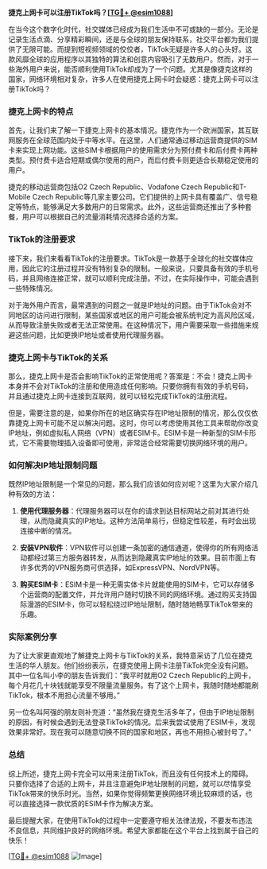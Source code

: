 **捷克上网卡可以注册TikTok吗？[[TG💪+ @esim1088](https://t.me/s/esim1088)]**

在当今这个数字化时代，社交媒体已经成为我们生活中不可或缺的一部分。无论是记录生活点滴、分享精彩瞬间，还是与全球的朋友保持联系，社交平台都为我们提供了无限可能。而提到短视频领域的佼佼者，TikTok无疑是许多人的心头好。这款风靡全球的应用程序以其独特的算法和创意内容吸引了无数用户。然而，对于一些海外用户来说，能否顺利使用TikTok却成为了一个问题。尤其是像捷克这样的国家，网络环境相对复杂，许多人在使用捷克上网卡时会疑惑：捷克上网卡可以注册TikTok吗？

### 捷克上网卡的特点

首先，让我们来了解一下捷克上网卡的基本情况。捷克作为一个欧洲国家，其互联网服务在全球范围内处于中等水平。在这里，人们通常通过移动运营商提供的SIM卡来实现上网功能。这些SIM卡根据用户的使用需求分为预付费卡和后付费卡两种类型。预付费卡适合短期或偶尔使用的用户，而后付费卡则更适合长期稳定使用的用户。

捷克的移动运营商包括O2 Czech Republic、Vodafone Czech Republic和T-Mobile Czech Republic等几家主要公司。它们提供的上网卡具有覆盖广、信号稳定等特点，能够满足大多数用户的日常需求。此外，这些运营商还推出了多种套餐，用户可以根据自己的流量消耗情况选择合适的方案。

### TikTok的注册要求

接下来，我们来看看TikTok的注册要求。TikTok是一款基于全球化的社交媒体应用，因此它的注册过程并没有特别复杂的限制。一般来说，只要具备有效的手机号码，并且网络连接正常，就可以顺利完成注册。不过，在实际操作中，可能会遇到一些特殊情况。

对于海外用户而言，最常遇到的问题之一就是IP地址的问题。由于TikTok会对不同地区的访问进行限制，某些国家或地区的用户可能会被系统判定为高风险区域，从而导致注册失败或者无法正常使用。在这种情况下，用户需要采取一些措施来规避这些问题，比如更换IP地址或者使用代理服务器。

### 捷克上网卡与TikTok的关系

那么，捷克上网卡是否会影响TikTok的正常使用呢？答案是：不会！捷克上网卡本身并不会对TikTok的注册和使用造成任何影响。只要你拥有有效的手机号码，并且通过捷克上网卡连接到互联网，就可以轻松完成TikTok的注册流程。

但是，需要注意的是，如果你所在的地区确实存在IP地址限制的情况，那么仅仅依靠捷克上网卡可能不足以解决问题。这时，你可以考虑使用其他工具来帮助你改变IP地址，例如虚拟私人网络（VPN）或者ESIM卡。ESIM卡是一种新型的SIM卡形式，它不需要物理插入设备即可使用，非常适合经常需要切换网络环境的用户。

### 如何解决IP地址限制问题

既然IP地址限制是一个常见的问题，那么我们应该如何应对呢？这里为大家介绍几种有效的方法：

1. **使用代理服务器**：代理服务器可以在你的请求到达目标网站之前对其进行处理，从而隐藏真实的IP地址。这种方法简单易行，但稳定性较差，有时会出现连接中断的情况。

2. **安装VPN软件**：VPN软件可以创建一条加密的通信通道，使得你的所有网络活动都经过第三方服务器转发，从而达到隐藏真实IP地址的效果。目前市面上有许多优秀的VPN服务商可供选择，如ExpressVPN、NordVPN等。

3. **购买ESIM卡**：ESIM卡是一种无需实体卡片就能使用的SIM卡，它可以存储多个运营商的配置文件，并允许用户随时切换不同的网络环境。通过购买支持国际漫游的ESIM卡，你可以轻松绕过IP地址限制，随时随地畅享TikTok带来的乐趣。

### 实际案例分享

为了让大家更直观地了解捷克上网卡与TikTok的关系，我特意采访了几位在捷克生活的华人朋友。他们纷纷表示，在捷克使用上网卡注册TikTok完全没有问题。其中一位名叫小李的朋友告诉我们：“我平时就用O2 Czech Republic的上网卡，每个月花几十块钱就能享受不限量流量服务。有了这个上网卡，我随时随地都能刷TikTok，根本不用担心流量不够用。”

另一位名叫阿强的朋友则补充道：“虽然我在捷克生活多年了，但由于IP地址限制的原因，有时候会遇到无法登录TikTok的情况。后来我尝试使用了ESIM卡，发现效果非常好。现在我可以随意切换不同的国家和地区，再也不用担心被封号了。”

### 总结

综上所述，捷克上网卡完全可以用来注册TikTok，而且没有任何技术上的障碍。只要你选择了合适的上网卡，并且注意避免IP地址限制的问题，就可以尽情享受TikTok带来的快乐时光。当然，如果你觉得频繁更换网络环境比较麻烦的话，也可以直接选择一款优质的ESIM卡作为解决方案。

最后提醒大家，在使用TikTok的过程中一定要遵守相关法律法规，不要发布违法不良信息，共同维护良好的网络环境。希望大家都能在这个平台上找到属于自己的快乐！

[[TG💪+ @esim1088](https://t.me/s/esim1088) ![Image](https://i.postimg.cc/4NQfJmqS/Snipaste-2025-05-13-00-14-12.png)]
